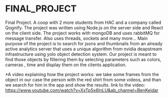 # FINAL_PROJECT
 Final Project. 
 A coop with 2 more students from HAC and a company called Qognify.
 The project was written using Node.js on the server side and React on the client side.
 The project works with mongoDB and uses rabbitMQ for message transfer.
 Also uses threads, sockets and many more...
 Main purpose of the project is to search for jsons and thumbnails from an already active
 analytics server that uses a unique algorithm from nvidia deapstream infrastructure
 using yolo object detection system.
 Our project is meant to find those objects by filtering them by selecting parameters
 such as colors, cameras , time and display them on the clients application.

*A video explaining how the project works: 
we take some frames from the object in our case the person with the red shirt from some videos,
and than we search for him in the app and show the results.
link to the video:
https://www.youtube.com/watch?v=XxTp5x6lnLU&ab_channel=BenKeidar

